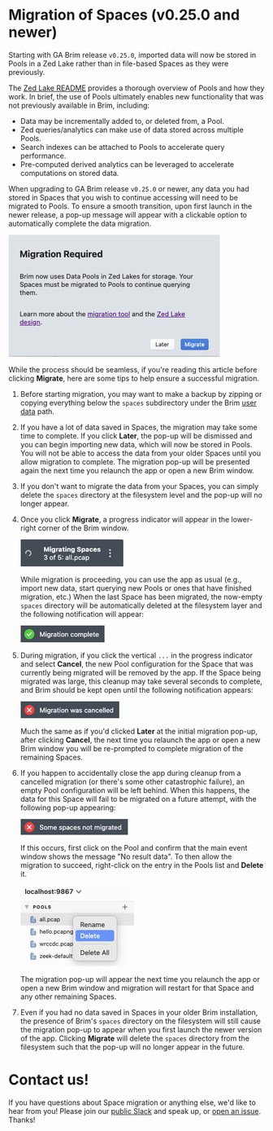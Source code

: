 # Migration of Spaces (v0.25.0 and newer)

Starting with GA Brim release `v0.25.0`, imported data will now be stored in
Pools in a Zed Lake rather than in file-based Spaces as they were previously.

The [Zed Lake README](https://github.com/brimdata/zed/blob/main/docs/lake/README.md)
provides a thorough overview of Pools and how they work. In brief, the use of
Pools ultimately enables new functionality that was not previously available in
Brim, including:

* Data may be incrementally added to, or deleted from, a Pool.
* Zed queries/analytics can make use of data stored across multiple Pools.
* Search indexes can be attached to Pools to accelerate query performance.
* Pre-computed derived analytics can be leveraged to accelerate computations
  on stored data.

When upgrading to GA Brim release `v0.25.0` or newer, any data you had stored
in Spaces that you wish to continue accessing will need to be migrated to
Pools. To ensure a smooth transition, upon first launch in the newer release,
a pop-up message will appear with a clickable option to automatically complete
the data migration.

![Migration Required](media/Migration-Required.png)

While the process should be seamless, if you're reading this article before
clicking **Migrate**, here are some tips to help ensure a successful migration.

1. Before starting migration, you may want to make a backup by zipping or
   copying everything below the `spaces` subdirectory under the Brim
   [user data](https://github.com/brimdata/brim/wiki/Filesystem-Paths#user-data-all-versions)
   path.

2. If you have a lot of data saved in Spaces, the migration may take some time
   to complete. If you click **Later**, the pop-up will be dismissed and you
   can begin importing new data, which will now be stored in Pools. You will
   not be able to access the data from your older Spaces until you allow
   migration to complete. The migration pop-up will be presented again the
   next time you relaunch the app or open a new Brim window.

3. If you don't want to migrate the data from your Spaces, you can simply
   delete the `spaces` directory at the filesystem level and the pop-up will no
   longer appear.

4. Once you click **Migrate**, a progress indicator will appear in the
   lower-right corner of the Brim window.

   ![Migrating spaces](media/Migrating-Spaces.png)

   While migration is proceeding, you can use the app as usual (e.g., import new
   data, start querying new Pools or ones that have finished migration, etc.)
   When the last Space has been migrated, the now-empty `spaces` directory
   will be automatically deleted at the filesystem layer and the following
   notification will appear:

   ![Migration complete](media/Migration-Complete.png)

5. During migration, if you click the vertical `...` in the progress indicator
   and select **Cancel**, the new Pool configuration for the Space that was
   currently being migrated will be removed by the app. If the Space being
   migrated was large, this cleanup may take several seconds to complete, and
   Brim should be kept open until the following notification appears:

   ![Migration cancelled](media/Migration-Cancelled.png)

   Much the same as if you'd clicked **Later** at the initial migration pop-up,
   after clicking **Cancel**, the next time you relaunch the app or open a new
   Brim window you will be re-prompted to complete migration of the remaining
   Spaces.

6. If you happen to accidentally close the app during cleanup from a cancelled
   migration (or there's some other catastrophic failure), an empty Pool
   configuration will be left behind. When this happens, the data for this
   Space will fail to be migrated on a future attempt, with the following
   pop-up appearing:

   ![Some Spaces not migrated](media/Some-Spaces-Not-Migrated.png)

   If this occurs, first click on the Pool and confirm that the main event
   window shows the message "No result data". To then allow the migration to
   succeed, right-click on the entry in the Pools list and **Delete** it.

   ![Right-click pool delete](media/Right-Click-Pool-Delete.png)

   The migration pop-up will appear the next time you relaunch the app or open
   a new Brim window and migration will restart for that Space and any other
   remaining Spaces.

7. Even if you had no data saved in Spaces in your older Brim installation,
   the presence of Brim's `spaces` directory on the filesystem will still cause
   the migration pop-up to appear when you first launch the newer version of
   the app. Clicking **Migrate** will delete the `spaces` directory from the
   filesystem such that the pop-up will no longer appear in the future.

# Contact us!

If you have questions about Space migration or anything else, we'd like to hear
from you! Please join our [public Slack](https://www.brimsecurity.com/join-slack/)
and speak up, or [open an issue](https://github.com/brimdata/brim/wiki/Troubleshooting#opening-an-issue).
Thanks!

